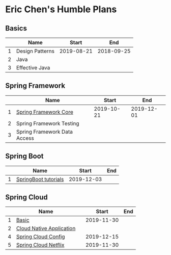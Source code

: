 # Eric Chen's Humble Plans

## Basics

|      | Name            | Start      | End        |
| ---- | --------------- | ---------- | ---------- |
| 1    | Design Patterns | 2019-08-21 | 2018-09-25 |
| 2    | Java            |            |            |
| 3    | Effective Java  |            |            |

## Spring Framework

|      | Name                                                         | Start      | End        |
| ---- | ------------------------------------------------------------ | ---------- | ---------- |
| 1    | [Spring Framework Core](02-spring-framework-documentation/02-core/README.md) | 2019-10-21 | 2019-12-01 |
| 2    | Spring Framework Testing                                     |            |            |
| 3    | Spring Framework Data Access                                 |            |            |

## Spring Boot

|      | Name                                                         | Start      | End  |
| ---- | ------------------------------------------------------------ | ---------- | ---- |
| 1    | [SpringBoot tutorials](03-spring-boot-documentation/01-tutorials) | 2019-12-03 |      |

## 

## Spring Cloud

|      | Name                                                         |      | Start      | End  |
| ---- | ------------------------------------------------------------ | ---- | ---------- | ---- |
| 1    | [Basic](05-spring-cloud-documentation/01-basic)              |      | 2019-11-30 |      |
| 2    | [Cloud Native Application](05-spring-cloud-documentation/02-cloud-native-application/README.md) |      |            |      |
| 4    | [Spring Cloud Config](05-spring-cloud-documentation/04-spring-cloud-conig/README.md) |      | 2019-12-15 |      |
| 5    | [Spring Cloud Netflix](05-spring-cloud-documentation/05-spring-cloud-netflix/README.md) |      | 2019-11-30 |      |

